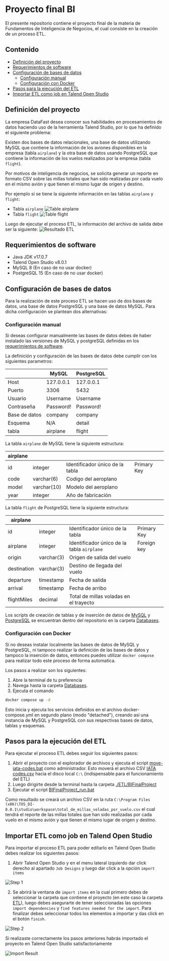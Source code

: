 <h1>Proyecto final BI
</h1>
El presente repositorio contiene el proyecto final de la materia de Fundamentos de Inteligencia de Negocios, el cual consiste en la creación de un proceso ETL.


<h2>Contenido</h2>

- [Definición del proyecto](#definición-del-proyecto)
- [Requerimientos de software](#requerimientos-de-software)
- [Configuración de bases de datos](#configuración-de-bases-de-datos)
  - [Configuración manual](#configuración-manual)
  - [Configuración con Docker](#configuración-con-docker)
- [Pasos para la ejecución del ETL](#pasos-para-la-ejecución-del-etl)
- [Importar ETL como job en Talend Open Studio](#importar-etl-como-job-en-talend-open-studio)

## Definición del proyecto
La empresa DataFast desea conocer sus habilidades en procesamientos de datos haciendo uso de la
herramienta Talend Studio, por lo que ha definido el siguiente problema:

Existen dos bases de datos relacionales, una base de datos utilizando MySQL que contiene la información de los aviones disponibles en la empresa (tabla `airplane`) y la otra base de datos usando PostgreSQL que contiene la información de los vuelos realizados por la empresa (tabla `flight`).

Por motivos de inteligencia de negocios, se solicita generar un reporte en formato CSV sobre las millas totales que han sido realizadas por cada vuelo en el mismo avión y que tienen el mismo lugar de origen y destino.

Por ejemplo si se tiene la siguiente información en las tablas `airplane` y `flight`:
- Tabla `airplane`
![Table airplane](Resources/images/table-airplane.png)
- Tabla `flight`
![Table flight](Resources/images/table-flight.png)

Luego de ejecutar el proceso ETL, la información del archivo de salida debe ser la siguiente:
![Resultado ETL](Resources/images/table-result.png)

## Requerimientos de software
- Java JDK v17.0.7
- Talend Open Studio v8.0.1
- MySQL 8 (En caso de no usar docker)
- PostgreSQL 15 (En caso de no usar docker)

## Configuración de bases de datos
Para la realización de este proceso ETL se hacen uso de dos bases de datos, una base de datos PostgreSQL y una base de datos MySQL. Para dicha configuración se plantean dos alternativas:

### Configuración manual 
Si deseas configurar manualmente las bases de datos debes de haber instalado las versiones de MySQL y postgreSQL definidas en los [requerimientos de software](#requerimientos-de-software).

La definición y configuración de las bases de datos debe cumplir con los siguientes parametros:

|         | MySQL      | PostgreSQL |
|---------|------------|------------|
| Host    | 127.0.0.1  | 127.0.0.1  |
| Puerto  | 3306       | 5432       |
| Usuario | Username   | Username   |
| Contraseña | Password! | Password! |
| Base de datos | company  | company  |
| Esquema | N/A        | detail     |
| tabla | airplane | flight | 

La tabla `airplane` de MySQL tiene la siguiente estructura:

| airplane | | | |
--|------|--|-
| id | integer | Identificador único de la tabla | Primary Key |
| code | varchar(6) | Codigo del aeroplano | |
| model | varchar(10) | Modelo del aeroplano | |
| year | integer | Año de fabricación | |


La tabla `flight` de PostgreSQL tiene la siguiente estructura:

| airplane | | | |
--|------|--|-
| id | integer | Identificador único de la tabla | Primary Key |
| airplane | integer | Identificador único de la tabla `airplane` | Foreign key |
| origin | varchar(3) | Origen de salida del vuelo | |
| destination | varchar(3) | Destino de llegada del vuelo | |
| departure | timestamp | Fecha de salida | |
| arrival | timestamp | Fecha de arribo | |
| flightMiles | decimal | Total de millas voladas en el trayecto | |

Los scripts de creación de tablas y de inserción de datos de [MySQL](Databases/mysql-init.sql) y [PostgreSQL](Databases/postgres-init.sql) se encuentran dentro del repositorio en la carpeta [Databases](Databases/). 
### Configuración con Docker
Si no deseas instalar localmente las bases de datos de MySQL y PostgreSQL, ni tampoco realizar la definición de las bases de datos y tampoco la inserción de datos, entonces puedes utilizar `docker compose` para realizar todo este proceso de forma automatica.

Los pasos a realizar son los siguientes:

1. Abre la terminal de tu preferencia
2. Navega hasta la carpeta [Databases](Databases/).
3. Ejecuta el comando
```bash
docker compose up -d
```
Esto inicia y ejecuta los servicios definidos en el archivo docker-compose.yml en segundo plano (modo "detached"), creando así una instancia de MySQL y PostgreSQL con sus respectivas bases de datos, tablas y esquemas.

## Pasos para la ejecución del ETL
Para ejecutar el proceso ETL debes seguir los siguientes pasos:

1. Abrir el proyecto con el explorador de archivos y ejecuta el script [move-iata-codes.bat](move-iata-codes.bat) como administrador. Esto moverá el archivo CSV [IATA codes.csv](Resources/IATA%20Codes.csv) hacia el disco local `C:\` (indispensable para el funcionamiento del ETL)
2. Luego dirigirte desde la terminal hasta la carpeta [./ETL/BIFinalProject](ETL/BIFinalProject/)
3. Ejecutar el script [BIFinalProject_run.bat](ETL/BIFinalProject/BIFinalProject_run.bat)

Como resultado se creará un archivo CSV en la ruta `C:\Program Files (x86)\TOS_DI-8.0.1\studio\workspace\total_de_millas_voladas_por_vuelo.csv` el cual tendrá el reporte de las millas totales que han sido realizadas por cada vuelo en el mismo avión y que tienen el mismo lugar de origen y destino.

## Importar ETL como job en Talend Open Studio

Para importar el proceso ETL para poder editarlo en Talend Open Studio debes realizar los siguientes pasos:

1. Abrir Talend Open Studio y en el menu lateral izquierdo dar click derecho al apartado `Job Designs` y luego dar click a la opción `import items`

![Step 1](Resources/images/import-step-1.png)

2. Se abrirá la ventana de `import items` en la cual primero debes de seleccionar la carpeta que contiene el proyecto (en este caso la carpeta [ETL](ETL/)), luego debes asegurarte de tener seleccionadas las opciones `import dependencies` y `find features needed for the import`. Para finalizar debes seleccionar todos los elementos a importar y das click en el botón `finish`.

![Step 2](Resources/images/import-step-2.png)

Si realizaste correctamente los pasos anteriores habrás importado el proyecto en Talend Open Studio satisfactoriamente

![Import Result](Resources/images/import-result.png)
